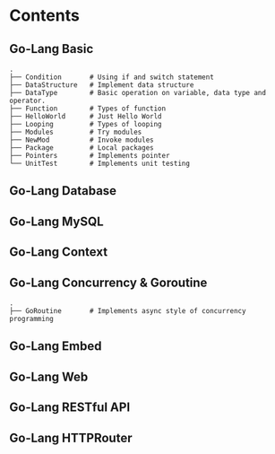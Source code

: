 
# Contents
## Go-Lang Basic
    .
    ├── Condition       # Using if and switch statement
    ├── DataStructure   # Implement data structure
    ├── DataType        # Basic operation on variable, data type and operator.
    ├── Function        # Types of function
    ├── HelloWorld      # Just Hello World
    ├── Looping         # Types of looping
    ├── Modules         # Try modules
    ├── NewMod          # Invoke modules
    ├── Package         # Local packages
    ├── Pointers        # Implements pointer
    └── UnitTest        # Implements unit testing
## Go-Lang Database
## Go-Lang MySQL
## Go-Lang Context
## Go-Lang Concurrency & Goroutine 
    .
    ├── GoRoutine       # Implements async style of concurrency programming
## Go-Lang Embed
## Go-Lang Web
## Go-Lang RESTful API
## Go-Lang HTTPRouter
